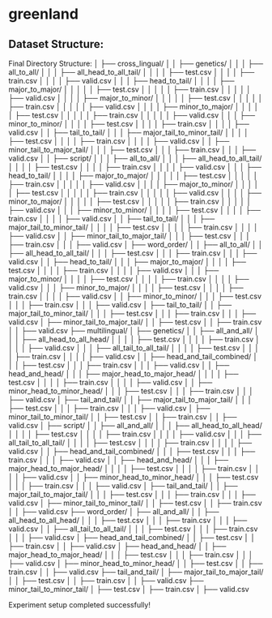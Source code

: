 # greenland



## Dataset Structure:
Final Directory Structure:
│   ├── cross_lingual/
│   │   ├── genetics/
│   │   │   ├── all_to_all/
│   │   │       ├── all_head_to_all_tail/
│   │   │       │   ├── test.csv
│   │   │       │   ├── train.csv
│   │   │       │   ├── valid.csv
│   │   │   ├── head_to_tail/
│   │   │   │   ├── major_to_major/
│   │   │   │   │   ├── test.csv
│   │   │   │   │   ├── train.csv
│   │   │   │   │   ├── valid.csv
│   │   │   │   ├── major_to_minor/
│   │   │   │   │   ├── test.csv
│   │   │   │   │   ├── train.csv
│   │   │   │   │   ├── valid.csv
│   │   │   │   ├── minor_to_major/
│   │   │   │   │   ├── test.csv
│   │   │   │   │   ├── train.csv
│   │   │   │   │   ├── valid.csv
│   │   │       ├── minor_to_minor/
│   │   │       │   ├── test.csv
│   │   │       │   ├── train.csv
│   │   │       │   ├── valid.csv
│   │       ├── tail_to_tail/
│   │       │   ├── major_tail_to_minor_tail/
│   │       │   │   ├── test.csv
│   │       │   │   ├── train.csv
│   │       │   │   ├── valid.csv
│   │           ├── minor_tail_to_major_tail/
│   │           │   ├── test.csv
│   │           │   ├── train.csv
│   │           │   ├── valid.csv
│   │   ├── script/
│   │   │   ├── all_to_all/
│   │   │       ├── all_head_to_all_tail/
│   │   │       │   ├── test.csv
│   │   │       │   ├── train.csv
│   │   │       │   ├── valid.csv
│   │   │   ├── head_to_tail/
│   │   │   │   ├── major_to_major/
│   │   │   │   │   ├── test.csv
│   │   │   │   │   ├── train.csv
│   │   │   │   │   ├── valid.csv
│   │   │   │   ├── major_to_minor/
│   │   │   │   │   ├── test.csv
│   │   │   │   │   ├── train.csv
│   │   │   │   │   ├── valid.csv
│   │   │   │   ├── minor_to_major/
│   │   │   │   │   ├── test.csv
│   │   │   │   │   ├── train.csv
│   │   │   │   │   ├── valid.csv
│   │   │       ├── minor_to_minor/
│   │   │       │   ├── test.csv
│   │   │       │   ├── train.csv
│   │   │       │   ├── valid.csv
│   │       ├── tail_to_tail/
│   │       │   ├── major_tail_to_minor_tail/
│   │       │   │   ├── test.csv
│   │       │   │   ├── train.csv
│   │       │   │   ├── valid.csv
│   │           ├── minor_tail_to_major_tail/
│   │           │   ├── test.csv
│   │           │   ├── train.csv
│   │           │   ├── valid.csv
│       ├── word_order/
│       │   ├── all_to_all/
│       │       ├── all_head_to_all_tail/
│       │       │   ├── test.csv
│       │       │   ├── train.csv
│       │       │   ├── valid.csv
│       │   ├── head_to_tail/
│       │   │   ├── major_to_major/
│       │   │   │   ├── test.csv
│       │   │   │   ├── train.csv
│       │   │   │   ├── valid.csv
│       │   │   ├── major_to_minor/
│       │   │   │   ├── test.csv
│       │   │   │   ├── train.csv
│       │   │   │   ├── valid.csv
│       │   │   ├── minor_to_major/
│       │   │   │   ├── test.csv
│       │   │   │   ├── train.csv
│       │   │   │   ├── valid.csv
│       │       ├── minor_to_minor/
│       │       │   ├── test.csv
│       │       │   ├── train.csv
│       │       │   ├── valid.csv
│           ├── tail_to_tail/
│           │   ├── major_tail_to_minor_tail/
│           │   │   ├── test.csv
│           │   │   ├── train.csv
│           │   │   ├── valid.csv
│               ├── minor_tail_to_major_tail/
│               │   ├── test.csv
│               │   ├── train.csv
│               │   ├── valid.csv
    ├── multilingual/
    │   ├── genetics/
    │   │   ├── all_and_all/
    │   │   │   ├── all_head_to_all_head/
    │   │   │   │   ├── test.csv
    │   │   │   │   ├── train.csv
    │   │   │   │   ├── valid.csv
    │   │   │   ├── all_tail_to_all_tail/
    │   │   │   │   ├── test.csv
    │   │   │   │   ├── train.csv
    │   │   │   │   ├── valid.csv
    │   │       ├── head_and_tail_combined/
    │   │       │   ├── test.csv
    │   │       │   ├── train.csv
    │   │       │   ├── valid.csv
    │   │   ├── head_and_head/
    │   │   │   ├── major_head_to_major_head/
    │   │   │   │   ├── test.csv
    │   │   │   │   ├── train.csv
    │   │   │   │   ├── valid.csv
    │   │       ├── minor_head_to_minor_head/
    │   │       │   ├── test.csv
    │   │       │   ├── train.csv
    │   │       │   ├── valid.csv
    │       ├── tail_and_tail/
    │       │   ├── major_tail_to_major_tail/
    │       │   │   ├── test.csv
    │       │   │   ├── train.csv
    │       │   │   ├── valid.csv
    │           ├── minor_tail_to_minor_tail/
    │           │   ├── test.csv
    │           │   ├── train.csv
    │           │   ├── valid.csv
    │   ├── script/
    │   │   ├── all_and_all/
    │   │   │   ├── all_head_to_all_head/
    │   │   │   │   ├── test.csv
    │   │   │   │   ├── train.csv
    │   │   │   │   ├── valid.csv
    │   │   │   ├── all_tail_to_all_tail/
    │   │   │   │   ├── test.csv
    │   │   │   │   ├── train.csv
    │   │   │   │   ├── valid.csv
    │   │       ├── head_and_tail_combined/
    │   │       │   ├── test.csv
    │   │       │   ├── train.csv
    │   │       │   ├── valid.csv
    │   │   ├── head_and_head/
    │   │   │   ├── major_head_to_major_head/
    │   │   │   │   ├── test.csv
    │   │   │   │   ├── train.csv
    │   │   │   │   ├── valid.csv
    │   │       ├── minor_head_to_minor_head/
    │   │       │   ├── test.csv
    │   │       │   ├── train.csv
    │   │       │   ├── valid.csv
    │       ├── tail_and_tail/
    │       │   ├── major_tail_to_major_tail/
    │       │   │   ├── test.csv
    │       │   │   ├── train.csv
    │       │   │   ├── valid.csv
    │           ├── minor_tail_to_minor_tail/
    │           │   ├── test.csv
    │           │   ├── train.csv
    │           │   ├── valid.csv
        ├── word_order/
        │   ├── all_and_all/
        │   │   ├── all_head_to_all_head/
        │   │   │   ├── test.csv
        │   │   │   ├── train.csv
        │   │   │   ├── valid.csv
        │   │   ├── all_tail_to_all_tail/
        │   │   │   ├── test.csv
        │   │   │   ├── train.csv
        │   │   │   ├── valid.csv
        │       ├── head_and_tail_combined/
        │       │   ├── test.csv
        │       │   ├── train.csv
        │       │   ├── valid.csv
        │   ├── head_and_head/
        │   │   ├── major_head_to_major_head/
        │   │   │   ├── test.csv
        │   │   │   ├── train.csv
        │   │   │   ├── valid.csv
        │       ├── minor_head_to_minor_head/
        │       │   ├── test.csv
        │       │   ├── train.csv
        │       │   ├── valid.csv
            ├── tail_and_tail/
            │   ├── major_tail_to_major_tail/
            │   │   ├── test.csv
            │   │   ├── train.csv
            │   │   ├── valid.csv
                ├── minor_tail_to_minor_tail/
                │   ├── test.csv
                │   ├── train.csv
                │   ├── valid.csv

Experiment setup completed successfully!
